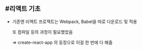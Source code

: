 ##  \#리액트 기초



- 기존엔 리액트 프로젝트는 Webpack, Babel을 따로 다운로드 및 적용

  또 컴파일 등의 과정이 필요했었음

  => create-react-app 의 등장으로 이걸 한 번에 다 해줌